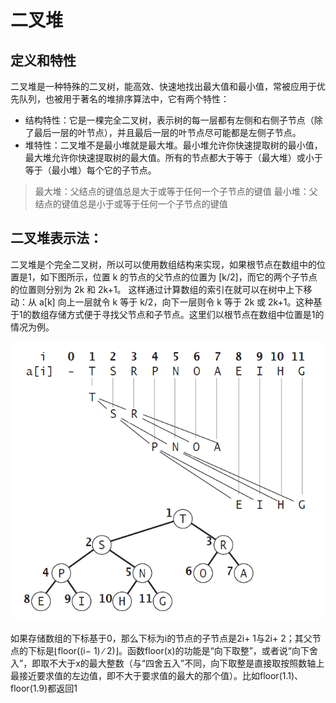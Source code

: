 # 二叉堆

## 定义和特性

二叉堆是一种特殊的二叉树，能高效、快速地找出最大值和最小值，常被应用于优先队列，也被用于著名的堆排序算法中，它有两个特性：
 *  结构特性：它是一棵完全二叉树，表示树的每一层都有左侧和右侧子节点（除了最后一层的叶节点），并且最后一层的叶节点尽可能都是左侧子节点。
 *  堆特性：二叉堆不是最小堆就是最大堆。最小堆允许你快速提取树的最小值，最大堆允许你快速提取树的最大值。所有的节点都大于等于（最大堆）或小于等于（最小堆）每个它的子节点。

> 最大堆：父结点的键值总是大于或等于任何一个子节点的键值
> 最小堆：父结点的键值总是小于或等于任何一个子节点的键值

## 二叉堆表示法：

 二叉堆是个完全二叉树，所以可以使用数组结构来实现，如果根节点在数组中的位置是1，如下图所示，位置 k 的节点的父节点的位置为 [k/2]，而它的两个子节点的位置则分别为 2k 和 2k+1。
 这样通过计算数组的索引在就可以在树中上下移动：从 a[k] 向上一层就令 k 等于 k/2，向下一层则令 k 等于 2k 或 2k+1。这种基于1的数组存储方式便于寻找父节点和子节点。这里们以根节点在数组中位置是1的情况为例。

![image](./binary-heap.png)

 如果存储数组的下标基于0，那么下标为i的节点的子节点是2i+ 1与2i+ 2；其父节点的下标是⌊floor((i− 1) ∕ 2)⌋。函数floor(x)的功能是“向下取整”，或者说“向下舍入”，即取不大于x的最大整数（与“四舍五入”不同，向下取整是直接取按照数轴上最接近要求值的左边值，即不大于要求值的最大的那个值）。比如floor(1.1)、floor(1.9)都返回1
